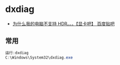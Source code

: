 # dxdiag

- [为什么我的电脑不支持 HDR。。。【显卡吧】 百度贴吧](https://tieba.baidu.com/p/5934360525?red_tag=0973921117)

## 常用

```c#
运行:dxdiag
C:\Windows\System32\dxdiag.exe
```
